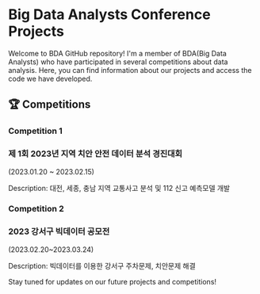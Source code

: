 # Big Data Analysts Conference Projects
Welcome to BDA GitHub repository! I'm a member of BDA(Big Data Analysts) who have participated in several competitions about data analysis. 
Here, you can find information about our projects and access the code we have developed.

## 🏆 Competitions
### Competition 1
### 제 1회 2023년 지역 치안 안전 데이터 분석 경진대회
(2023.01.20 ~ 2023.02.15)

Description: 대전, 세종, 충남 지역 교통사고 분석 및 112 신고 예측모델 개발


### Competition 2
### 2023 강서구 빅데이터 공모전
(2023.02.20~2023.03.24)

Description: 빅데이터를 이용한 강서구 주차문제, 치안문제 해결



Stay tuned for updates on our future projects and competitions! 
